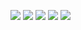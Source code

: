 ![](https://github-profile-summary-cards.vercel.app/api/cards/profile-details?username=yterajima&theme=default)
![](https://github-profile-summary-cards.vercel.app/api/cards/repos-per-language?username=yterajima&theme=default)
![](https://github-profile-summary-cards.vercel.app/api/cards/most-commit-language?username=yterajima&theme=default)
![](https://github-profile-summary-cards.vercel.app/api/cards/stats?username=yterajima&theme=default)
![](https://github-profile-summary-cards.vercel.app/api/cards/productive-time?username=yterajima&theme=default)

